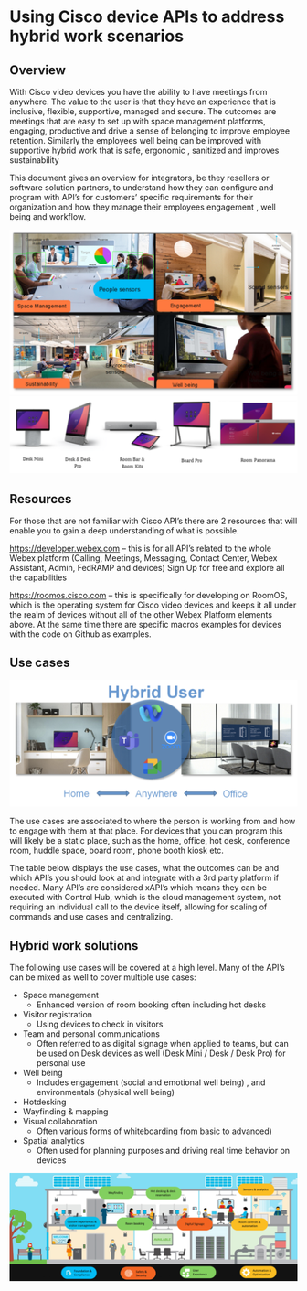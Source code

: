
# Using Cisco device APIs to address hybrid work scenarios

## Overview

With Cisco video devices you have the ability to have meetings from anywhere. The value to the user is that they have an experience that is inclusive, flexible, supportive, managed and secure. The outcomes are meetings that are easy to set up with space management platforms, engaging, productive and drive a sense of belonging to improve employee retention. Similarly the employees well being can be improved with supportive hybrid work that is safe, ergonomic , sanitized and improves sustainability

This document gives an overview for integrators, be they resellers or software solution partners, to understand how they can configure and program with API’s for customers’ specific requirements for their organization and how they manage their employees engagement , well being and workflow.

<img src="/doc/images/usecases/examples.png" />

<img src="/doc/images/usecases/devices.png" />

## Resources

For those that are not familiar with Cisco API’s there are 2 resources that will enable you to gain a deep understanding of what is possible.

https://developer.webex.com – this is for all API’s related to the whole Webex platform (Calling, Meetings, Messaging, Contact Center, Webex Assistant, Admin, FedRAMP and devices) Sign Up for free and explore all the capabilities

https://roomos.cisco.com – this is specifically for developing on RoomOS, which is the operating system for Cisco video devices and keeps it all under the realm of devices without all of the other Webex Platform elements above. At the same time there are specific macros examples for devices with the code on Github as examples.

## Use cases

<img src="/doc/images/usecases/hybriduser.png" />

The use cases are associated to where the person is working from and how to engage with them at that place.  For devices that you can program this will likely be a static place, such as the home, office, hot desk, conference room, huddle space, board room, phone booth kiosk etc.

The table below displays the use cases, what the outcomes can be and which API’s you should look at and integrate with a 3rd party platform if needed. Many API’s are considered xAPI’s which means they can be executed with Control Hub, which is the cloud management system, not requiring an individual call to the device itself, allowing for scaling of commands and use cases and centralizing.

## Hybrid work solutions

The following use cases will be covered at a high level.  Many of the API’s can be mixed as well to cover multiple use cases:

* Space management
  * Enhanced version of room booking often including hot desks
* Visitor registration
  * Using devices to check in visitors
* Team and personal communications
  * Often referred to as digital signage when applied to teams, but can be used on Desk devices as well (Desk Mini / Desk / Desk Pro) for personal use
* Well being
  * Includes engagement (social and emotional well being) , and environmentals (physical well being)
* Hotdesking
* Wayfinding & mapping
* Visual collaboration
  * Often various forms of whiteboarding from basic to advanced)
* Spatial analytics
  * Often used for planning purposes and driving real time behavior on devices

<img src="/doc/images/usecases/building-example.png" />


<!--
More use cases:
- Branding, personalisation
- Help / instructions
- Report issue
- Virtual sources
- Company alerts
- Gestures, reactions
- Webrtc / interop
- Video matrix / advanced compositing
- USB peripherals / remote
- Crestron / AMX
- Embedded apps
- Room divider
- Audio console
- CEC
-->


